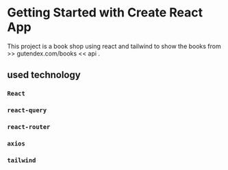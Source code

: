 # Getting Started with Create React App

This project is a book shop using react and
tailwind to show the books from >> gutendex.com/books << api .

## used technology

### `React`

### `react-query`

### `react-router`

### `axios`

### `tailwind`

